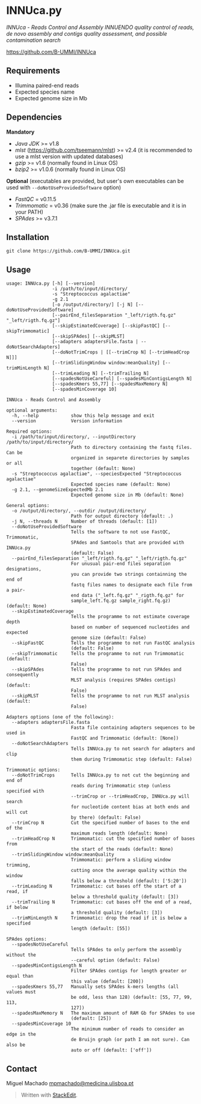 INNUca.py
=========
*INNUca - Reads Control and Assembly*
*INNUENDO quality control of reads, de novo assembly and contigs quality assessment, and possible contamination search*

<https://github.com/B-UMMI/INNUca>

Requirements
------------

 - Illumina paired-end reads
 - Expected species name
 - Expected genome size in Mb

Dependencies
------------
**Mandatory**

 - *Java JDK* >= v1.8
 - *mlst* (https://github.com/tseemann/mlst) >= v2.4 (it is recommended
   to use a mlst version with updated databases)
 - *gzip* >= v1.6 (normally found in Linux OS)
 - *bzip2* >= v1.0.6 (normally found in Linux OS)

**Optional**
(executables are provided, but user's own executables can be used with `--doNotUseProvidedSoftware` option)

 - *FastQC* = v0.11.5
 - *Trimmomatic* = v0.36 (make sure the .jar file is executable and it is
   in your PATH)
 - *SPAdes* >= v3.7.1

Installation
------------
    git clone https://github.com/B-UMMI/INNUca.git

Usage
-----

    usage: INNUca.py [-h] [--version]
                     -i /path/to/input/directory/
                     -s "Streptococcus agalactiae"
                     -g 2.1
                     [-o /output/directory/] [-j N] [--doNotUseProvidedSoftware]
                     [--pairEnd_filesSeparation "_left/rigth.fq.gz" "_left/rigth.fq.gz"]
                     [--skipEstimatedCoverage] [--skipFastQC] [--skipTrimmomatic]
                     [--skipSPAdes] [--skipMLST]
                     [--adapters adaptersFile.fasta | --doNotSearchAdapters]
                     [--doNotTrimCrops | [[--trimCrop N] [--trimHeadCrop N]]]
                     [--trimSlidingWindow window:meanQuality] [--trimMinLength N]
                     [--trimLeading N] [--trimTrailing N]
                     [--spadesNotUseCareful] [--spadesMinContigsLength N]
                     [--spadesKmers 55,77] [--spadesMaxMemory N]
                     [--spadesMinCoverage 10]

    INNUca - Reads Control and Assembly

    optional arguments:
      -h, --help            show this help message and exit
      --version             Version information

    Required options:
      -i /path/to/input/directory/, --inputDirectory /path/to/input/directory/
                            Path to directory containing the fastq files. Can be
                            organized in separete directories by samples or all
                            together (default: None)
      -s "Streptococcus agalactiae", --speciesExpected "Streptococcus agalactiae"
                            Expected species name (default: None)
      -g 2.1, --genomeSizeExpectedMb 2.1
                            Expected genome size in Mb (default: None)

    General options:
      -o /output/directory/, --outdir /output/directory/
                            Path for output directory (default: .)
      -j N, --threads N     Number of threads (default: [1])
      --doNotUseProvidedSoftware
                            Tells the software to not use FastQC, Trimmomatic,
                            SPAdes and Samtools that are provided with INNUca.py
                            (default: False)
      --pairEnd_filesSeparation "_left/rigth.fq.gz" "_left/rigth.fq.gz"
                            For unusual pair-end files separation designations,
                            you can provide two strings containning the end of
                            fastq files names to designate each file from a pair-
                            end data ("_left.fq.gz" "_rigth.fq.gz" for
                            sample_left.fq.gz sample_right.fq.gz) (default: None)
      --skipEstimatedCoverage
                            Tells the programme to not estimate coverage depth
                            based on number of sequenced nucleotides and expected
                            genome size (default: False)
      --skipFastQC          Tells the programme to not run FastQC analysis
                            (default: False)
      --skipTrimmomatic     Tells the programme to not run Trimmomatic (default:
                            False)
      --skipSPAdes          Tells the programme to not run SPAdes and consequently
                            MLST analysis (requires SPAdes contigs) (default:
                            False)
      --skipMLST            Tells the programme to not run MLST analysis (default:
                            False)

    Adapters options (one of the following):
      --adapters adaptersFile.fasta
                            Fasta file containing adapters sequences to be used in
                            FastQC and Trimmomatic (default: [None])
      --doNotSearchAdapters
                            Tells INNUca.py to not search for adapters and clip
                            them during Trimmomatic step (default: False)

    Trimmomatic options:
      --doNotTrimCrops      Tells INNUca.py to not cut the beginning and end of
                            reads during Trimmomatic step (unless specified with
                            --trimCrop or --trimHeadCrop, INNUca.py will search
                            for nucleotide content bias at both ends and will cut
                            by there) (default: False)
      --trimCrop N          Cut the specified number of bases to the end of the
                            maximum reads length (default: None)
      --trimHeadCrop N      Trimmomatic: cut the specified number of bases from
                            the start of the reads (default: None)
      --trimSlidingWindow window:meanQuality
                            Trimmomatic: perform a sliding window trimming,
                            cutting once the average quality within the window
                            falls below a threshold (default: ['5:20'])
      --trimLeading N       Trimmomatic: cut bases off the start of a read, if
                            below a threshold quality (default: [3])
      --trimTrailing N      Trimmomatic: cut bases off the end of a read, if below
                            a threshold quality (default: [3])
      --trimMinLength N     Trimmomatic: drop the read if it is below a specified
                            length (default: [55])

    SPAdes options:
      --spadesNotUseCareful
                            Tells SPAdes to only perform the assembly without the
                            --careful option (default: False)
      --spadesMinContigsLength N
                            Filter SPAdes contigs for length greater or equal than
                            this value (default: [200])
      --spadesKmers 55,77   Manually sets SPAdes k-mers lengths (all values must
                            be odd, less than 128) (default: [55, 77, 99, 113,
                            127])
      --spadesMaxMemory N   The maximum amount of RAM Gb for SPAdes to use
                            (default: [25])
      --spadesMinCoverage 10
                            The minimum number of reads to consider an edge in the  
                            de Bruijn graph (or path I am not sure). Can also be
                            auto or off (default: ['off'])

Contact
-------
Miguel Machado
<mpmachado@medicina.ulisboa.pt>



> Written with [StackEdit](https://stackedit.io/).
